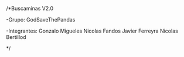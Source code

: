 /*Buscaminas V2.0

-Grupo: GodSaveThePandas

-Integrantes:
    Gonzalo Migueles
    Nicolas Fandos
    Javier  Ferreyra
    Nicolas Bertillod
    
*/
